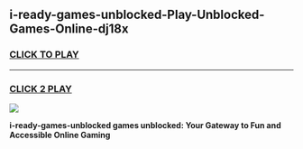 
## i-ready-games-unblocked-Play-Unblocked-Games-Online-dj18x
<h3>
<a href="https://premium76.site?title=i-ready-games-unblocked&ref=25A">CLICK TO PLAY</a></h3>
<hr>

<h3>
<a href="https://premium76.site?title=i-ready-games-unblocked&ref=25A">CLICK 2 PLAY</a>
  
</h3>

<a href="https://premium76.site?title=i-ready-games-unblocked&ref=25A"><img src="https://clearcache.store/games.png"></a>


**i-ready-games-unblocked games unblocked: Your Gateway to Fun and Accessible Online Gaming**
